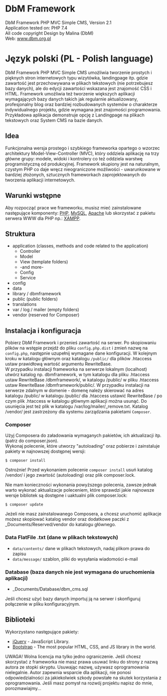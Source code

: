 # DbM Framework

DbM Framework PHP MVC Simple CMS, Version 2.1  
Application tested on: PHP 7.4  
All code copyright Design by Malina (DbM)  
Web: www.dbm.org.pl  

# Język polski (PL - Polish language)

DbM Framework PHP MVC Simple CMS umożliwia tworzenie prostych i pięknych stron internetowych typu wizytówka, landingpage itp. gdzie zawartość jest przechowywana w plikach tekstowych (nie potrzebujesz bazy danych), ale do edycji zawartości wskazana jest znajomość CSS i HTML. Framework umożliwia też tworzenie większych aplikacji wymagających bazy danych takich jak regularnie aktualizowany, profesjonalny blog oraz bardziej rozbudowanych systemów o charakterze indywidualnego projektu, gdzie wymagana jest znajomości programowania. Przykładowa aplikacja demonstruje opcję z Landingpage na plikach tekstowych oraz System CMS na bazie danych.

## Idea

Funkcjonalna wersja prostego i szybkiego frameworka opartego o wzorzec architektury Model-View-Controller (MVC), który oddziela aplikację na trzy główne grupy: modele, widoki i kontrolery co też oddziela warstwę programistyczną od produkcyjnej. Framework skupiony jest na naturalnym, czystym PHP co daje wręcz nieograniczone możliwości - uwarunkowane w bardziej złożonych, sztucznych frameworkach zaprojektowanych do tworzenia aplikacji internetowych.

## Warunki wstępne

Aby rozpocząć prace we frameworku, musisz mieć zainstalowane następujące komponenty: [PHP](http://php.net), [MySQL](https://www.mysql.com), [Apache](https://httpd.apache.org) lub skorzystać z pakietu serwera WWW dla PHP np.: [XAMPP](https://www.apachefriends.org/).

## Struktura

- application (classes, methods and code related to the application)
  - Controller
  - Model
  - View (template folders)
  - -and more-
  - Config
  - Service
- config
- data
- library / dbmframework
- public (public folders)
- translations
- var / log / mailer (empty folders)
- vendor (reserved for Composer)

## Instalacja i konfiguracja

Pobierz DbM Framework i przenieś zawartość na serwer. Po skopiowaniu plików na wstępie przejdź do pliku `config.php.dist` i zmień nazwę na `config.php`, następnie uzupełnij wymagane dane konfiguracji. W kolejnym kroku w katalogu głównym oraz katalogu `/public/` dla plików .htaccess ustaw prawidłową wartość argumentu RewriteBase.  
W przypadku instalacji frameworka na serwerze lokalnym (localhost) utwórz katalog np. dbmframework, w tym katalogu dla pliku .htaccess ustaw RewriteBase /dbmframework/, w katalogu /public/ w pliku .htaccess ustaw RewriteBase /dbmframework/public/. W przypadku instalacji na serwerze zdalnym w domenie - domenę należy skierować na adres katalogu /public/ w katalogu /public/ dla .htaccess ustawić RewriteBase / po czym plik .htaccess w katalogu głównym aplikacji można usunąć. Do usunięcia jest też plik w katalogu /var/log/mailer/_remove.txt. Katalog /vendor/ jest zastrzeżony dla systemu zarządzania pakietami `Composer`.  

### Composer

Użyj Composera do załadowania wymaganych pakietów, ich aktualizacji itp. (patrz do composer.json).  
Wykonaj polecenie, które utworzy "autoloading" oraz pobierze i zainstaluje pakiety w najnowszej dostępnej wersji:

```shell
$ composer install
```

Ostrożnie! Przed wykonaniem polecenie `composer install` usuń katalog /vendor/ i jego zwartość (autoloading) oraz plik composer.lock.  

Nie mam konieczności wykonania powyższego polecenia, zawsze jednak warto wykonać aktualizacje poleceniem, które sprawdzi jakie najnowsze wersje bibliotek są dostępne i uaktualni plik composer.lock:

```shell
$ composer update 
```

Jeżeli nie masz zainstalowanego Composera, a chcesz uruchomić aplikacje możesz skopiować katalog vendor oraz dodatkowe paczki z _Documents/Reserved/vendor do katalogu głównego.

### Data FlatFile .txt (dane w plikach tekstowych)

- `data/contents/` dane w plikach tekstowych, nadaj plikom prawa do zapisu
- `data/message/` szablon, pliki do wysyłania wiadomości e-mail

### Database (baza danych nie jest wymagana do uruchomienia aplikacji)

- _Documents/Database/dbm_cms.sql

Jeśli chcesz użyć bazy danych importuj ją na serwer i skonfiguruj połączenie w pliku konfiguracyjnym.

## Biblioteki

Wykorzystano następujące pakiety:

* [jQuery](https://jquery.com) - JavaScript Library.
* [Bootstrap](https://getbootstrap.com) - The most popular HTML, CSS, and JS library in the world.

UWAGA! Wolna licencja ma tylko jedno ograniczenie. Jeśli chcesz skorzystać z frameworka nie masz prawa usuwać linku do strony z nazwą autora ze stopki skryptu. Usuwając nazwę, używasz oprogramowania nielegalnie. Autor zapewnia wsparcie dla aplikacji, nie ponosi odpowiedzialności za jakiekolwiek szkody powstałe na skutek korzystania z oprogramowania. Jeśli masz pomysł na rozwój projektu napisz do mnie, porozmawiajmy...
